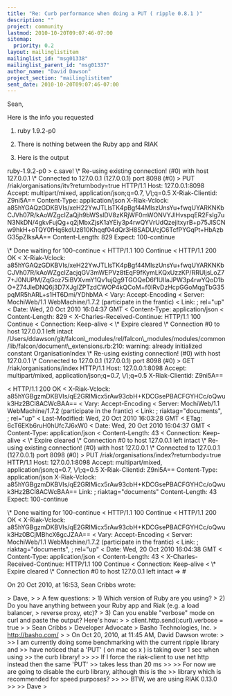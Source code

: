 ```yaml
---
title: "Re: Curb performance when doing a PUT ( ripple 0.8.1 )"
description: ""
project: community
lastmod: 2010-10-20T09:07:46-07:00
sitemap:
  priority: 0.2
layout: mailinglistitem
mailinglist_id: "msg01338"
mailinglist_parent_id: "msg01337"
author_name: "David Dawson"
project_section: "mailinglistitem"
sent_date: 2010-10-20T09:07:46-07:00
---
```



Sean, 

Here is the info you requested

1. ruby 1.9.2-p0

2. There is nothing between the Ruby app and RIAK

3. Here is the output

ruby-1.9.2-p0 &gt; c.save!
\\* Re-using existing connection! (#0) with host 127.0.0.1
\\* Connected to 127.0.0.1 (127.0.0.1) port 8098 (#0)
&gt; PUT /riak/organisations/itv?returnbody=true HTTP/1.1
Host: 127.0.0.1:8098
Accept: multipart/mixed, application/json;q=0.7, \\*/\\*;q=0.5
X-Riak-Clientid: Z9ni5A==
Content-Type: application/json
X-Riak-Vclock: 
a85hYGAQzGDKBVIs/xeH22YwJTLlsTK4pBgf44MIszUnsYu+fwqUYARKNKbCJVh07R/kAoWZgcIZaQjh9bWSslDV8zKRjWF0mWONVYJlHvspqER2FsIg7uN3NkDN/4gkvFujQg+q2jMbxZjsK1aYEiy3p4rwQYVrUdQzejitxyrB+p75JlSCNw9hkH+oTQY0fHq6kdUz810Khqqf04dQr3H8SADU/cjC6TcfPYGqPt+HbAzbG35pZIksAA==
Content-Length: 829
Expect: 100-continue

\\* Done waiting for 100-continue
&lt; HTTP/1.1 100 Continue
&lt; HTTP/1.1 200 OK
&lt; X-Riak-Vclock: 
a85hYGAQzGDKBVIs/xeH22YwJTLlsTK4pBgf44MIszUnsYu+fwqUYARKNKbCJVh07R/kAoWZgcIZacjqGV3mWEPVz8tEqF9fKymLKQxUzzKP/RRUIjsLoZ77+J0NUPM/ZqGoz75iBVXvmY1Qv1ujQg9TGOQeD6f1UIlaJPW3p4rwYQoD1bO+Z74JleDNQ6j3D7XJgIZPTzdCWOP4kQCoM+f0IRvDzHcpGGoMqgTbG35pqMR5hARL+s1HT6Dmi/YDhbMA
&lt; Vary: Accept-Encoding
&lt; Server: MochiWeb/1.1 WebMachine/1.7.2 (participate in the frantic)
&lt; Link: ; rel="up"
&lt; Date: Wed, 20 Oct 2010 16:04:37 GMT
&lt; Content-Type: application/json
&lt; Content-Length: 829
&lt; X-Charles-Received-Continue: HTTP/1.1 100 Continue
&lt; Connection: Keep-alive
&lt; 
\\* Expire cleared
\\* Connection #0 to host 127.0.0.1 left intact
/Users/ddawson/git/falcon\\_modules/rel/falcon\\_modules/modules/common/lib/falcon/document\\_extensions.rb:210:
 warning: already initialized constant OrganisationIndex
\\* Re-using existing connection! (#0) with host 127.0.0.1
\\* Connected to 127.0.0.1 (127.0.0.1) port 8098 (#0)
&gt; GET /riak/organisations/index HTTP/1.1
Host: 127.0.0.1:8098
Accept: multipart/mixed, application/json;q=0.7, \\*/\\*;q=0.5
X-Riak-Clientid: Z9ni5A==

&lt; HTTP/1.1 200 OK
&lt; X-Riak-Vclock: 
a85hYGBgzmDKBVIs/qE2GRlMicx5rAw93cbH+KDCGsePBACFGYHCc/oQwuk3Hz2BCl8ACWcBAA==
&lt; Vary: Accept-Encoding
&lt; Server: MochiWeb/1.1 WebMachine/1.7.2 (participate in the frantic)
&lt; Link: ; riaktag="documents", ; 
rel="up"
&lt; Last-Modified: Wed, 20 Oct 2010 16:03:28 GMT
&lt; ETag: 6cT6EKb6ruH0hUfc7J6xW0
&lt; Date: Wed, 20 Oct 2010 16:04:37 GMT
&lt; Content-Type: application/json
&lt; Content-Length: 43
&lt; Connection: Keep-alive
&lt; 
\\* Expire cleared
\\* Connection #0 to host 127.0.0.1 left intact
\\* Re-using existing connection! (#0) with host 127.0.0.1
\\* Connected to 127.0.0.1 (127.0.0.1) port 8098 (#0)
&gt; PUT /riak/organisations/index?returnbody=true HTTP/1.1
Host: 127.0.0.1:8098
Accept: multipart/mixed, application/json;q=0.7, \\*/\\*;q=0.5
X-Riak-Clientid: Z9ni5A==
Content-Type: application/json
X-Riak-Vclock: 
a85hYGBgzmDKBVIs/qE2GRlMicx5rAw93cbH+KDCGsePBACFGYHCc/oQwuk3Hz2BCl8ACWcBAA==
Link: ; riaktag="documents"
Content-Length: 43
Expect: 100-continue

\\* Done waiting for 100-continue
&lt; HTTP/1.1 100 Continue
&lt; HTTP/1.1 200 OK
&lt; X-Riak-Vclock: 
a85hYGBgzmDKBVIs/qE2GRlMicx5rAw93cbH+KDCGsePBACFGYHCc/oQwuk3Hz0BCjMBhcX6gcJZAA==
&lt; Vary: Accept-Encoding
&lt; Server: MochiWeb/1.1 WebMachine/1.7.2 (participate in the frantic)
&lt; Link: ; riaktag="documents", ; 
rel="up"
&lt; Date: Wed, 20 Oct 2010 16:04:38 GMT
&lt; Content-Type: application/json
&lt; Content-Length: 43
&lt; X-Charles-Received-Continue: HTTP/1.1 100 Continue
&lt; Connection: Keep-alive
&lt; 
\\* Expire cleared
\\* Connection #0 to host 127.0.0.1 left intact
 =&gt; # 


On 20 Oct 2010, at 16:53, Sean Cribbs wrote:

&gt; Dave,
&gt; 
&gt; A few questions:
&gt; 1) Which version of Ruby are you using?
&gt; 2) Do you have anything between your Ruby app and Riak (e.g. a load balancer, 
&gt; reverse proxy, etc)?
&gt; 3) Can you enable "verbose" mode on curl and paste the output? Here's how:
&gt; 
&gt; client.http.send(:curl).verbose = true
&gt; 
&gt; Sean Cribbs 
&gt; Developer Advocate
&gt; Basho Technologies, Inc.
&gt; http://basho.com/
&gt; 
&gt; On Oct 20, 2010, at 11:45 AM, David Dawson wrote:
&gt; 
&gt;&gt; I am currently doing some benchmarking with the current ripple library and 
&gt;&gt; have noticed that a 'PUT' ( on mac os x ) is taking over 1 sec when using 
&gt;&gt; the curb library!
&gt;&gt; 
&gt;&gt; If I force the riak-client to use net http instead then the same 'PUT' 
&gt;&gt; takes less than 20 ms
&gt;&gt; 
&gt;&gt; For now we are going to disable the curb library, although this is the 
&gt;&gt; library which is recommended for speed purposes?
&gt;&gt; 
&gt;&gt; BTW, we are using RIAK 0.13.0
&gt;&gt; 
&gt;&gt; Dave
&gt; 


